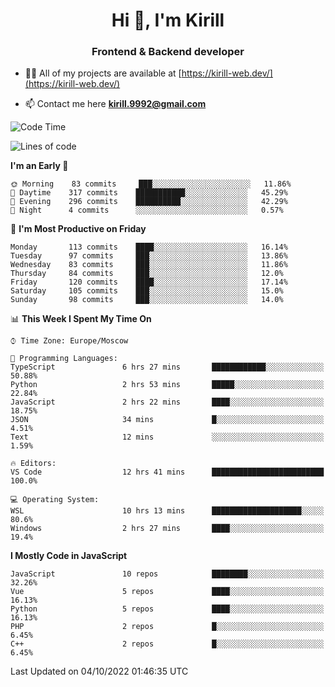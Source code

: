 <h1 align="center">Hi 👋, I'm Kirill</h1>
<h3 align="center">Frontend & Backend developer</h3>

- 👨‍💻 All of my projects are available at [https://kirill-web.dev/](https://kirill-web.dev/)

- 📫 Contact me here **kirill.9992@gmail.com**











<!--START_SECTION:waka-->
![Code Time](http://img.shields.io/badge/Code%20Time-1%2C138%20hrs%2057%20mins-blue)

![Lines of code](https://img.shields.io/badge/From%20Hello%20World%20I%27ve%20Written-526%20Thousand%20lines%20of%20code-blue)

**I'm an Early 🐤** 

```text
🌞 Morning    83 commits     ███░░░░░░░░░░░░░░░░░░░░░░   11.86% 
🌆 Daytime    317 commits    ███████████░░░░░░░░░░░░░░   45.29% 
🌃 Evening    296 commits    ██████████░░░░░░░░░░░░░░░   42.29% 
🌙 Night      4 commits      ░░░░░░░░░░░░░░░░░░░░░░░░░   0.57%

```
📅 **I'm Most Productive on Friday** 

```text
Monday       113 commits    ████░░░░░░░░░░░░░░░░░░░░░   16.14% 
Tuesday      97 commits     ███░░░░░░░░░░░░░░░░░░░░░░   13.86% 
Wednesday    83 commits     ███░░░░░░░░░░░░░░░░░░░░░░   11.86% 
Thursday     84 commits     ███░░░░░░░░░░░░░░░░░░░░░░   12.0% 
Friday       120 commits    ████░░░░░░░░░░░░░░░░░░░░░   17.14% 
Saturday     105 commits    ███░░░░░░░░░░░░░░░░░░░░░░   15.0% 
Sunday       98 commits     ███░░░░░░░░░░░░░░░░░░░░░░   14.0%

```


📊 **This Week I Spent My Time On** 

```text
⌚︎ Time Zone: Europe/Moscow

💬 Programming Languages: 
TypeScript               6 hrs 27 mins       ████████████░░░░░░░░░░░░░   50.88% 
Python                   2 hrs 53 mins       █████░░░░░░░░░░░░░░░░░░░░   22.84% 
JavaScript               2 hrs 22 mins       ████░░░░░░░░░░░░░░░░░░░░░   18.75% 
JSON                     34 mins             █░░░░░░░░░░░░░░░░░░░░░░░░   4.51% 
Text                     12 mins             ░░░░░░░░░░░░░░░░░░░░░░░░░   1.59%

🔥 Editors: 
VS Code                  12 hrs 41 mins      █████████████████████████   100.0%

💻 Operating System: 
WSL                      10 hrs 13 mins      ████████████████████░░░░░   80.6% 
Windows                  2 hrs 27 mins       ████░░░░░░░░░░░░░░░░░░░░░   19.4%

```

**I Mostly Code in JavaScript** 

```text
JavaScript               10 repos            ████████░░░░░░░░░░░░░░░░░   32.26% 
Vue                      5 repos             ████░░░░░░░░░░░░░░░░░░░░░   16.13% 
Python                   5 repos             ████░░░░░░░░░░░░░░░░░░░░░   16.13% 
PHP                      2 repos             █░░░░░░░░░░░░░░░░░░░░░░░░   6.45% 
C++                      2 repos             █░░░░░░░░░░░░░░░░░░░░░░░░   6.45%

```



 Last Updated on 04/10/2022 01:46:35 UTC
<!--END_SECTION:waka-->

